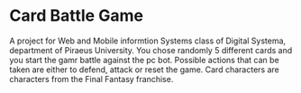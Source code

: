 # Card Battle Game
A project for Web and Mobile informtion Systems class of Digital Systema, department of Piraeus University.  You chose randomly 5 different cards and you start the gamr battle against the pc bot. Possible actions that can be taken are either to defend, attack or reset the game. Card characters are characters from the Final Fantasy franchise.
